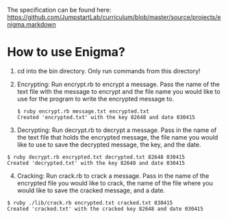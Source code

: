 

The specification can be found here: https://github.com/JumpstartLab/curriculum/blob/master/source/projects/enigma.markdown

# How to use Enigma?

1. cd into the bin directory. Only run commands from this directory!

2. Encrypting: Run encrypt.rb to encrypt a message. Pass the name of the text file with the message to encrypt and the file name you would like to use for the program to write the encrypted message to.

    ```
    $ ruby encrypt.rb message.txt encrypted.txt
    Created 'encrypted.txt' with the key 82648 and date 030415
    ```

3. Decrypting: Run decrypt.rb to decrypt a message. Pass in the name of the text file that holds the encrypted message, the file name you would like to use to save the decrypted message, the key, and the date.

```
$ ruby decrypt.rb encrypted.txt decrypted.txt 82648 030415
Created 'decrypted.txt' with the key 82648 and date 030415
```

4. Cracking: Run crack.rb to crack a message. Pass in the name of the encrypted file you would like to crack, the name of the file where you would like to save the cracked message, and a date.

```
$ ruby ./lib/crack.rb encrypted.txt cracked.txt 030415
Created 'cracked.txt' with the cracked key 82648 and date 030415
```









